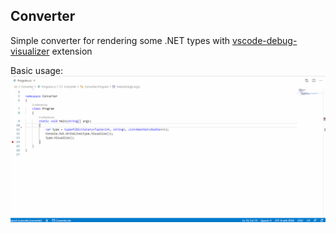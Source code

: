 ## Converter

Simple converter for rendering some .NET types with [vscode-debug-visualizer](https://github.com/hediet/vscode-debug-visualizer) extension


Basic usage:
![demo](./demo.gif)